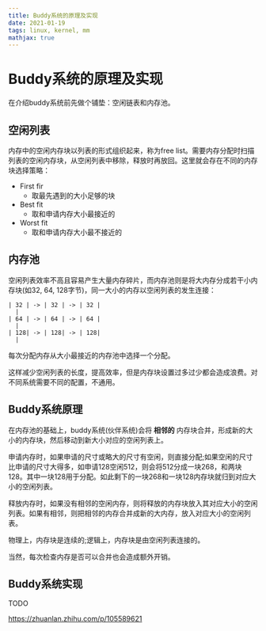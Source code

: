 ```yaml
---
title: Buddy系统的原理及实现
date: 2021-01-19
tags: linux, kernel, mm
mathjax: true
---
```


# Buddy系统的原理及实现

在介绍buddy系统前先做个铺垫：空闲链表和内存池。


## 空闲列表

内存中的空闲内存块以列表的形式组织起来，称为free list。需要内存分配时扫描列表的空闲内存块，从空闲列表中移除，释放时再放回。这里就会存在不同的内存块选择策略：

- First fir
    * 取最先遇到的大小足够的块
- Best fit
    * 取和申请内存大小最接近的
- Worst fit
    * 取和申请内存大小最不接近的


## 内存池

空闲列表效率不高且容易产生大量内存碎片，而内存池则是将大内存分成若干小内存块(如32, 64, 128字节)，同一大小的内存以空闲列表的发生连接：

```
| 32 | -> | 32 | -> | 32 |
  |                    
| 64 | -> | 64 | -> | 64 |
  |                    
| 128| -> | 128| -> | 128|
  |
```

每次分配内存从大小最接近的内存池中选择一个分配。

这样减少空闲列表的长度，提高效率，但是内存块设置过多过少都会造成浪费。对不同系统需要不同的配置，不通用。


## Buddy系统原理

在内存池的基础上，buddy系统(伙伴系统)会将 **相邻的** 内存块合并，形成新的大小的内存块，然后移动到新大小对应的空闲列表上。

申请内存时，如果申请的尺寸或略大的尺寸有空闲，则直接分配;如果空闲的尺寸比申请的尺寸大得多，如申请128空闲512，则会将512分成一块268，和两块128。其中一块128用于分配。如此剩下的一块268和一块128内存块就归到对应大小的空闲列表。

释放内存时，如果没有相邻的空闲内存，则将释放的内存块放入其对应大小的空闲列表。如果有相邻，则把相邻的内存合并成新的大内存，放入对应大小的空闲列表。

物理上，内存块是连续的;逻辑上，内存块是由空闲列表连接的。

当然，每次检查内存是否可以合并也会造成额外开销。


## Buddy系统实现

TODO

https://zhuanlan.zhihu.com/p/105589621










